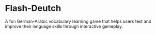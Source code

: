 # Flash-Deutch
A fun German-Arabic vocabulary learning game that helps users test and improve their language skills through interactive gameplay.
